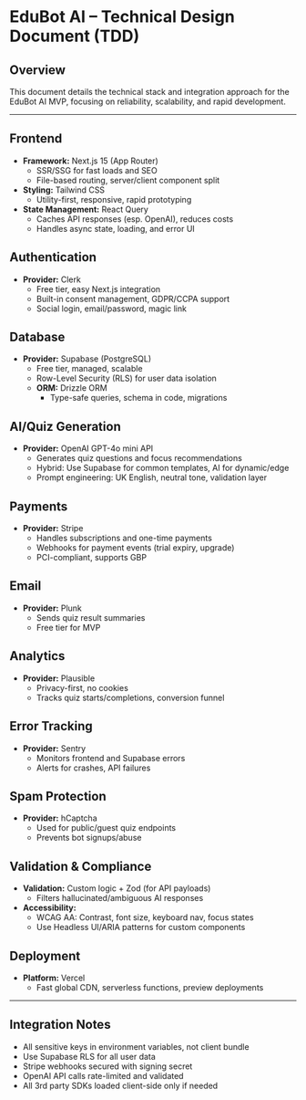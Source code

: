# EduBot AI – Technical Design Document (TDD)

## Overview
This document details the technical stack and integration approach for the EduBot AI MVP, focusing on reliability, scalability, and rapid development.

---

## Frontend
- **Framework:** Next.js 15 (App Router)
  - SSR/SSG for fast loads and SEO
  - File-based routing, server/client component split
- **Styling:** Tailwind CSS
  - Utility-first, responsive, rapid prototyping
- **State Management:** React Query
  - Caches API responses (esp. OpenAI), reduces costs
  - Handles async state, loading, and error UI

## Authentication
- **Provider:** Clerk
  - Free tier, easy Next.js integration
  - Built-in consent management, GDPR/CCPA support
  - Social login, email/password, magic link

## Database
- **Provider:** Supabase (PostgreSQL)
  - Free tier, managed, scalable
  - Row-Level Security (RLS) for user data isolation
  - **ORM:** Drizzle ORM
    - Type-safe queries, schema in code, migrations

## AI/Quiz Generation
- **Provider:** OpenAI GPT-4o mini API
  - Generates quiz questions and focus recommendations
  - Hybrid: Use Supabase for common templates, AI for dynamic/edge
  - Prompt engineering: UK English, neutral tone, validation layer

## Payments
- **Provider:** Stripe
  - Handles subscriptions and one-time payments
  - Webhooks for payment events (trial expiry, upgrade)
  - PCI-compliant, supports GBP

## Email
- **Provider:** Plunk
  - Sends quiz result summaries
  - Free tier for MVP

## Analytics
- **Provider:** Plausible
  - Privacy-first, no cookies
  - Tracks quiz starts/completions, conversion funnel

## Error Tracking
- **Provider:** Sentry
  - Monitors frontend and Supabase errors
  - Alerts for crashes, API failures

## Spam Protection
- **Provider:** hCaptcha
  - Used for public/guest quiz endpoints
  - Prevents bot signups/abuse

## Validation & Compliance
- **Validation:** Custom logic + Zod (for API payloads)
  - Filters hallucinated/ambiguous AI responses
- **Accessibility:**
  - WCAG AA: Contrast, font size, keyboard nav, focus states
  - Use Headless UI/ARIA patterns for custom components

## Deployment
- **Platform:** Vercel
  - Fast global CDN, serverless functions, preview deployments

---

## Integration Notes
- All sensitive keys in environment variables, not client bundle
- Use Supabase RLS for all user data
- Stripe webhooks secured with signing secret
- OpenAI API calls rate-limited and validated
- All 3rd party SDKs loaded client-side only if needed 